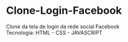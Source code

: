 # Clone-Login-Facebook
Clone da tela de login da rede social <n>Facebook<n/> <br/>
Tecnologia: HTML - CSS - JAVASCRIPT

